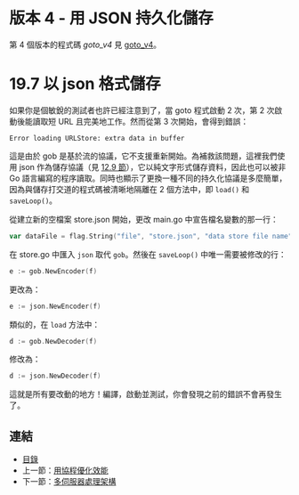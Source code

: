 # 版本 4 - 用 JSON 持久化儲存

第 4 個版本的程式碼 *goto_v4* 見 [goto_v4](examples/chapter_19/goto_v4)。

# 19.7 以 json 格式儲存

如果你是個敏銳的測試者也許已經注意到了，當 goto 程式啟動 2 次，第 2 次啟動後能讀取短 URL 且完美地工作。然而從第 3 次開始，會得到錯誤：

	Error loading URLStore: extra data in buffer

這是由於 gob 是基於流的協議，它不支援重新開始。為補救該問題，這裡我們使用 json 作為儲存協議（見 [12.9 節](12.9.md)），它以純文字形式儲存資料，因此也可以被非 Go 語言編寫的程序讀取。同時也顯示了更換一種不同的持久化協議是多麼簡單，因為與儲存打交道的程式碼被清晰地隔離在 2 個方法中，即 `load()` 和 `saveLoop()`。

從建立新的空檔案 store.json 開始，更改 main.go 中宣告檔名變數的那一行：
```go
var dataFile = flag.String("file", "store.json", "data store file name")
```

在 store.go 中匯入 `json` 取代 `gob`。然後在 `saveLoop()` 中唯一需要被修改的行：
```go
e := gob.NewEncoder(f)
```

更改為：
```go
e := json.NewEncoder(f)
```

類似的，在 `load` 方法中：
```go
d := gob.NewDecoder(f)
```

修改為：
```go
d := json.NewDecoder(f)
```

這就是所有要改動的地方！編譯，啟動並測試，你會發現之前的錯誤不會再發生了。

## 連結

- [目錄](directory.md)
- 上一節：[用協程優化效能](19.6.md)
- 下一節：[多伺服器處理架構](19.8.md)
